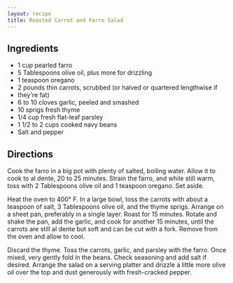 ```yaml
---
layout: recipe
title: Roasted Carrot and Farro Salad
---
```


## Ingredients

* 1 cup pearled farro
* 5 Tablespoons olive oil, plus more for drizzling
* 1 teaspoon oregano
* 2 pounds thin carrots, scrubbed (or halved or quartered lengthwise if
* they're fat)
* 6 to 10 cloves garlic, peeled and smashed
* 10 sprigs fresh thyme
* 1/4 cup fresh flat-leaf parsley
* 1 1/2 to 2 cups cooked navy beans
* Salt and pepper

## Directions

Cook the farro in a big pot with plenty of salted, boiling water. Allow
it to cook to al dente, 20 to 25 minutes. Strain the farro, and while
still warm, toss with 2 Tablespoons olive oil and 1 teaspoon oregano.
Set aside.

Heat the oven to 400° F. In a large bowl, toss the carrots with about a
teaspoon of salt, 3 Tablespoons olive oil, and the thyme sprigs. Arrange
on a sheet pan, preferably in a single layer. Roast for 15 minutes.
Rotate and shake the pan, add the garlic, and cook for another 15
minutes, until the carrots are still al dente but soft and can be cut
with a fork. Remove from the oven and allow to cool.

Discard the thyme. Toss the carrots, garlic, and parsley with the farro. Once mixed, very gently fold in the beans.
Check seasoning and add salt if desired. Arrange the salad on a serving
platter and drizzle a little more olive oil over the top and dust
generously with fresh-cracked pepper.
